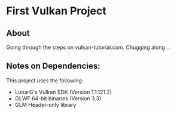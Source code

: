 # First Vulkan Project
## About
Going through the steps on vulkan-tutorial.com. Chugging along ...
## Notes on Dependencies:
This project uses the following:
* LunarG's Vulkan SDK (Version 1.1.121.2)
* GLWF 64-bit binaries (Version 3.3)
* GLM Header-only library
